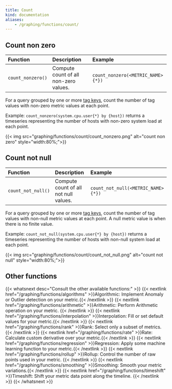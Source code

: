 ```yaml
---
title: Count
kind: documentation
aliases:
    - /graphing/functions/count/
---
```


## Count non zero

| Function          | Description                           | Example                           |
| :----             | :-------                              | :---------                        |
| `count_nonzero()` | Compute count of all non-zero values. | `count_nonzero(<METRIC_NAME>{*})` |


For a query grouped by one or more [tag keys][1], count the number of tag values with non-zero metric values at each point. 

Example: `count_nonzero(system.cpu.user{*} by {host})` returns a timeseries representing the number of hosts with non-zero system load at each point.

{{< img src="graphing/functions/count/count_nonzero.png" alt="count non zero"  style="width:80%;">}}

## Count not null

| Function           | Description                           | Example                            |
| :----              | :-------                              | :---------                         |
| `count_not_null()` | Compute count of all not null values. | `count_not_null(<METRIC_NAME>{*})` |

For a query grouped by one or more [tag keys][1], count the number of tag values with non-null metric values at each point. A null metric value is when there is no finite value.

Example: `count_not_null(system.cpu.user{*} by {host})` returns a timeseries representing the number of hosts with non-null system load at each point.

{{< img src="graphing/functions/count/count_not_null.png" alt="count not null"  style="width:80%;">}}

## Other functions

{{< whatsnext desc="Consult the other available functions:" >}}
    {{< nextlink href="/graphing/functions/algorithms" >}}Algorithmic: Implement Anomaly or Outlier detection on your metric.{{< /nextlink >}}
    {{< nextlink href="/graphing/functions/arithmetic" >}}Arithmetic: Perform Arithmetic operation on your metric.  {{< /nextlink >}}
    {{< nextlink href="/graphing/functions/interpolation" >}}Interpolation: Fill or set default values for your metric.{{< /nextlink >}}
    {{< nextlink href="/graphing/functions/rank" >}}Rank: Select only a subset of metrics. {{< /nextlink >}}
    {{< nextlink href="/graphing/functions/rate" >}}Rate: Calculate custom derivative over your metric.{{< /nextlink >}}
    {{< nextlink href="/graphing/functions/regression" >}}Regression: Apply some machine learning function to your metric.{{< /nextlink >}}
    {{< nextlink href="/graphing/functions/rollup" >}}Rollup: Control the number of raw points used in your metric. {{< /nextlink >}}
    {{< nextlink href="/graphing/functions/smoothing" >}}Smoothing: Smooth your metric variations.{{< /nextlink >}}
    {{< nextlink href="/graphing/functions/timeshift" >}}Timeshift: Shift your metric data point along the timeline. {{< /nextlink >}}
{{< /whatsnext >}}

[1]: /tagging
